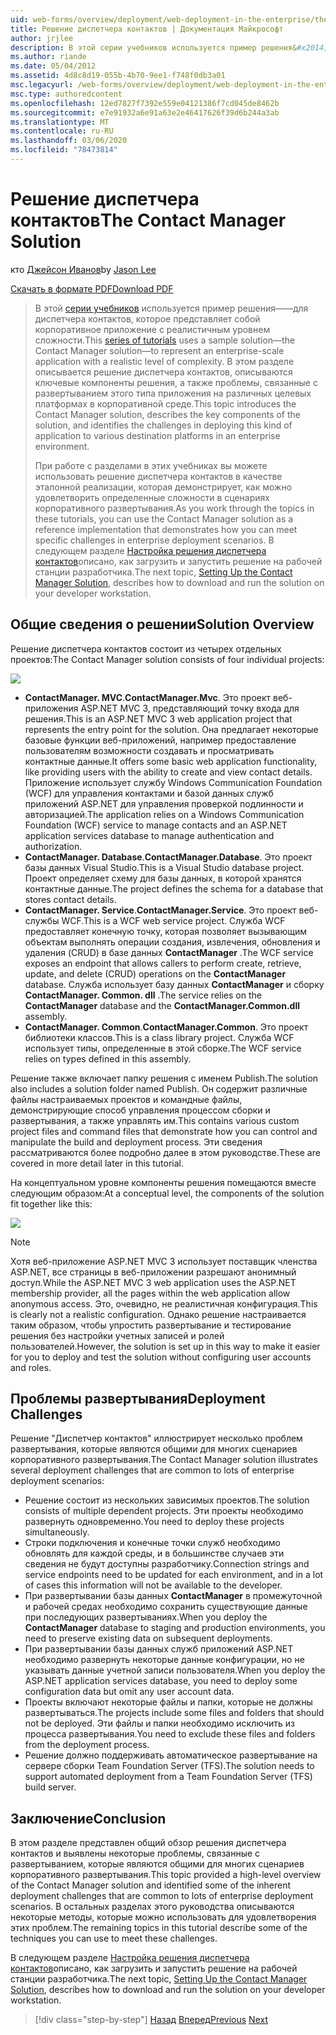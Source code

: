 ```yaml
---
uid: web-forms/overview/deployment/web-deployment-in-the-enterprise/the-contact-manager-solution
title: Решение диспетчера контактов | Документация Майкрософт
author: jrjlee
description: В этой серии учебников используется пример решения&#x2014;для решения&#x2014;"Диспетчер контактов", которое представляет приложение корпоративного уровня с реалистичным потока...
ms.author: riande
ms.date: 05/04/2012
ms.assetid: 4d8c8d19-055b-4b70-9ee1-f748f0db3a01
msc.legacyurl: /web-forms/overview/deployment/web-deployment-in-the-enterprise/the-contact-manager-solution
msc.type: authoredcontent
ms.openlocfilehash: 12ed7827f7392e559e04121386f7cd045de8462b
ms.sourcegitcommit: e7e91932a6e91a63e2e46417626f39d6b244a3ab
ms.translationtype: MT
ms.contentlocale: ru-RU
ms.lasthandoff: 03/06/2020
ms.locfileid: "78473814"
---
```

# <a name="the-contact-manager-solution"></a><span data-ttu-id="df042-103">Решение диспетчера контактов</span><span class="sxs-lookup"><span data-stu-id="df042-103">The Contact Manager Solution</span></span>

<span data-ttu-id="df042-104">кто [Джейсон Иванов](https://github.com/jrjlee)</span><span class="sxs-lookup"><span data-stu-id="df042-104">by [Jason Lee](https://github.com/jrjlee)</span></span>

[<span data-ttu-id="df042-105">Скачать в формате PDF</span><span class="sxs-lookup"><span data-stu-id="df042-105">Download PDF</span></span>](https://msdnshared.blob.core.windows.net/media/MSDNBlogsFS/prod.evol.blogs.msdn.com/CommunityServer.Blogs.Components.WeblogFiles/00/00/00/63/56/8130.DeployingWebAppsInEnterpriseScenarios.pdf)

> <span data-ttu-id="df042-106">В этой [серии учебников](web-deployment-in-the-enterprise.md) используется пример решения&#x2014;&#x2014;для диспетчера контактов, которое представляет собой корпоративное приложение с реалистичным уровнем сложности.</span><span class="sxs-lookup"><span data-stu-id="df042-106">This [series of tutorials](web-deployment-in-the-enterprise.md) uses a sample solution&#x2014;the Contact Manager solution&#x2014;to represent an enterprise-scale application with a realistic level of complexity.</span></span> <span data-ttu-id="df042-107">В этом разделе описывается решение диспетчера контактов, описываются ключевые компоненты решения, а также проблемы, связанные с развертыванием этого типа приложения на различных целевых платформах в корпоративной среде.</span><span class="sxs-lookup"><span data-stu-id="df042-107">This topic introduces the Contact Manager solution, describes the key components of the solution, and identifies the challenges in deploying this kind of application to various destination platforms in an enterprise environment.</span></span>
> 
> <span data-ttu-id="df042-108">При работе с разделами в этих учебниках вы можете использовать решение диспетчера контактов в качестве эталонной реализации, которая демонстрирует, как можно удовлетворить определенные сложности в сценариях корпоративного развертывания.</span><span class="sxs-lookup"><span data-stu-id="df042-108">As you work through the topics in these tutorials, you can use the Contact Manager solution as a reference implementation that demonstrates how you can meet specific challenges in enterprise deployment scenarios.</span></span> <span data-ttu-id="df042-109">В следующем разделе [Настройка решения диспетчера контактов](setting-up-the-contact-manager-solution.md)описано, как загрузить и запустить решение на рабочей станции разработчика.</span><span class="sxs-lookup"><span data-stu-id="df042-109">The next topic, [Setting Up the Contact Manager Solution](setting-up-the-contact-manager-solution.md), describes how to download and run the solution on your developer workstation.</span></span>

## <a name="solution-overview"></a><span data-ttu-id="df042-110">Общие сведения о решении</span><span class="sxs-lookup"><span data-stu-id="df042-110">Solution Overview</span></span>

<span data-ttu-id="df042-111">Решение диспетчера контактов состоит из четырех отдельных проектов:</span><span class="sxs-lookup"><span data-stu-id="df042-111">The Contact Manager solution consists of four individual projects:</span></span>

![](the-contact-manager-solution/_static/image1.png)

- <span data-ttu-id="df042-112">**ContactManager. MVC**.</span><span class="sxs-lookup"><span data-stu-id="df042-112">**ContactManager.Mvc**.</span></span> <span data-ttu-id="df042-113">Это проект веб-приложения ASP.NET MVC 3, представляющий точку входа для решения.</span><span class="sxs-lookup"><span data-stu-id="df042-113">This is an ASP.NET MVC 3 web application project that represents the entry point for the solution.</span></span> <span data-ttu-id="df042-114">Она предлагает некоторые базовые функции веб-приложений, например предоставление пользователям возможности создавать и просматривать контактные данные.</span><span class="sxs-lookup"><span data-stu-id="df042-114">It offers some basic web application functionality, like providing users with the ability to create and view contact details.</span></span> <span data-ttu-id="df042-115">Приложение использует службу Windows Communication Foundation (WCF) для управления контактами и базой данных служб приложений ASP.NET для управления проверкой подлинности и авторизацией.</span><span class="sxs-lookup"><span data-stu-id="df042-115">The application relies on a Windows Communication Foundation (WCF) service to manage contacts and an ASP.NET application services database to manage authentication and authorization.</span></span>
- <span data-ttu-id="df042-116">**ContactManager. Database**.</span><span class="sxs-lookup"><span data-stu-id="df042-116">**ContactManager.Database**.</span></span> <span data-ttu-id="df042-117">Это проект базы данных Visual Studio.</span><span class="sxs-lookup"><span data-stu-id="df042-117">This is a Visual Studio database project.</span></span> <span data-ttu-id="df042-118">Проект определяет схему для базы данных, в которой хранятся контактные данные.</span><span class="sxs-lookup"><span data-stu-id="df042-118">The project defines the schema for a database that stores contact details.</span></span>
- <span data-ttu-id="df042-119">**ContactManager. Service**.</span><span class="sxs-lookup"><span data-stu-id="df042-119">**ContactManager.Service**.</span></span> <span data-ttu-id="df042-120">Это проект веб-службы WCF.</span><span class="sxs-lookup"><span data-stu-id="df042-120">This is a WCF web service project.</span></span> <span data-ttu-id="df042-121">Служба WCF предоставляет конечную точку, которая позволяет вызывающим объектам выполнять операции создания, извлечения, обновления и удаления (CRUD) в базе данных **ContactManager** .</span><span class="sxs-lookup"><span data-stu-id="df042-121">The WCF service exposes an endpoint that allows callers to perform create, retrieve, update, and delete (CRUD) operations on the **ContactManager** database.</span></span> <span data-ttu-id="df042-122">Служба использует базу данных **ContactManager** и сборку **ContactManager. Common. dll** .</span><span class="sxs-lookup"><span data-stu-id="df042-122">The service relies on the **ContactManager** database and the **ContactManager.Common.dll** assembly.</span></span>
- <span data-ttu-id="df042-123">**ContactManager. Common**.</span><span class="sxs-lookup"><span data-stu-id="df042-123">**ContactManager.Common**.</span></span> <span data-ttu-id="df042-124">Это проект библиотеки классов.</span><span class="sxs-lookup"><span data-stu-id="df042-124">This is a class library project.</span></span> <span data-ttu-id="df042-125">Служба WCF использует типы, определенные в этой сборке.</span><span class="sxs-lookup"><span data-stu-id="df042-125">The WCF service relies on types defined in this assembly.</span></span>

<span data-ttu-id="df042-126">Решение также включает папку решения с именем Publish.</span><span class="sxs-lookup"><span data-stu-id="df042-126">The solution also includes a solution folder named Publish.</span></span> <span data-ttu-id="df042-127">Он содержит различные файлы настраиваемых проектов и командные файлы, демонстрирующие способ управления процессом сборки и развертывания, а также управлять им.</span><span class="sxs-lookup"><span data-stu-id="df042-127">This contains various custom project files and command files that demonstrate how you can control and manipulate the build and deployment process.</span></span> <span data-ttu-id="df042-128">Эти сведения рассматриваются более подробно далее в этом руководстве.</span><span class="sxs-lookup"><span data-stu-id="df042-128">These are covered in more detail later in this tutorial.</span></span>

<span data-ttu-id="df042-129">На концептуальном уровне компоненты решения помещаются вместе следующим образом:</span><span class="sxs-lookup"><span data-stu-id="df042-129">At a conceptual level, the components of the solution fit together like this:</span></span>

![](the-contact-manager-solution/_static/image2.png)

> [!NOTE]
> <span data-ttu-id="df042-130">Хотя веб-приложение ASP.NET MVC 3 использует поставщик членства ASP.NET, все страницы в веб-приложении разрешают анонимный доступ.</span><span class="sxs-lookup"><span data-stu-id="df042-130">While the ASP.NET MVC 3 web application uses the ASP.NET membership provider, all the pages within the web application allow anonymous access.</span></span> <span data-ttu-id="df042-131">Это, очевидно, не реалистичная конфигурация.</span><span class="sxs-lookup"><span data-stu-id="df042-131">This is clearly not a realistic configuration.</span></span> <span data-ttu-id="df042-132">Однако решение настраивается таким образом, чтобы упростить развертывание и тестирование решения без настройки учетных записей и ролей пользователей.</span><span class="sxs-lookup"><span data-stu-id="df042-132">However, the solution is set up in this way to make it easier for you to deploy and test the solution without configuring user accounts and roles.</span></span>

## <a name="deployment-challenges"></a><span data-ttu-id="df042-133">Проблемы развертывания</span><span class="sxs-lookup"><span data-stu-id="df042-133">Deployment Challenges</span></span>

<span data-ttu-id="df042-134">Решение "Диспетчер контактов" иллюстрирует несколько проблем развертывания, которые являются общими для многих сценариев корпоративного развертывания.</span><span class="sxs-lookup"><span data-stu-id="df042-134">The Contact Manager solution illustrates several deployment challenges that are common to lots of enterprise deployment scenarios:</span></span>

- <span data-ttu-id="df042-135">Решение состоит из нескольких зависимых проектов.</span><span class="sxs-lookup"><span data-stu-id="df042-135">The solution consists of multiple dependent projects.</span></span> <span data-ttu-id="df042-136">Эти проекты необходимо развернуть одновременно.</span><span class="sxs-lookup"><span data-stu-id="df042-136">You need to deploy these projects simultaneously.</span></span>
- <span data-ttu-id="df042-137">Строки подключения и конечные точки служб необходимо обновлять для каждой среды, и в большинстве случаев эти сведения не будут доступны разработчику.</span><span class="sxs-lookup"><span data-stu-id="df042-137">Connection strings and service endpoints need to be updated for each environment, and in a lot of cases this information will not be available to the developer.</span></span>
- <span data-ttu-id="df042-138">При развертывании базы данных **ContactManager** в промежуточной и рабочей средах необходимо сохранить существующие данные при последующих развертываниях.</span><span class="sxs-lookup"><span data-stu-id="df042-138">When you deploy the **ContactManager** database to staging and production environments, you need to preserve existing data on subsequent deployments.</span></span>
- <span data-ttu-id="df042-139">При развертывании базы данных служб приложений ASP.NET необходимо развернуть некоторые данные конфигурации, но не указывать данные учетной записи пользователя.</span><span class="sxs-lookup"><span data-stu-id="df042-139">When you deploy the ASP.NET application services database, you need to deploy some configuration data but omit any user account data.</span></span>
- <span data-ttu-id="df042-140">Проекты включают некоторые файлы и папки, которые не должны развертываться.</span><span class="sxs-lookup"><span data-stu-id="df042-140">The projects include some files and folders that should not be deployed.</span></span> <span data-ttu-id="df042-141">Эти файлы и папки необходимо исключить из процесса развертывания.</span><span class="sxs-lookup"><span data-stu-id="df042-141">You need to exclude these files and folders from the deployment process.</span></span>
- <span data-ttu-id="df042-142">Решение должно поддерживать автоматическое развертывание на сервере сборки Team Foundation Server (TFS).</span><span class="sxs-lookup"><span data-stu-id="df042-142">The solution needs to support automated deployment from a Team Foundation Server (TFS) build server.</span></span>

## <a name="conclusion"></a><span data-ttu-id="df042-143">Заключение</span><span class="sxs-lookup"><span data-stu-id="df042-143">Conclusion</span></span>

<span data-ttu-id="df042-144">В этом разделе представлен общий обзор решения диспетчера контактов и выявлены некоторые проблемы, связанные с развертыванием, которые являются общими для многих сценариев корпоративного развертывания.</span><span class="sxs-lookup"><span data-stu-id="df042-144">This topic provided a high-level overview of the Contact Manager solution and identified some of the inherent deployment challenges that are common to lots of enterprise deployment scenarios.</span></span> <span data-ttu-id="df042-145">В остальных разделах этого руководства описываются некоторые методы, которые можно использовать для удовлетворения этих проблем.</span><span class="sxs-lookup"><span data-stu-id="df042-145">The remaining topics in this tutorial describe some of the techniques you can use to meet these challenges.</span></span>

<span data-ttu-id="df042-146">В следующем разделе [Настройка решения диспетчера контактов](setting-up-the-contact-manager-solution.md)описано, как загрузить и запустить решение на рабочей станции разработчика.</span><span class="sxs-lookup"><span data-stu-id="df042-146">The next topic, [Setting Up the Contact Manager Solution](setting-up-the-contact-manager-solution.md), describes how to download and run the solution on your developer workstation.</span></span>

> [!div class="step-by-step"]
> <span data-ttu-id="df042-147">[Назад](web-deployment-in-the-enterprise.md)
> [Вперед](setting-up-the-contact-manager-solution.md)</span><span class="sxs-lookup"><span data-stu-id="df042-147">[Previous](web-deployment-in-the-enterprise.md)
[Next](setting-up-the-contact-manager-solution.md)</span></span>
